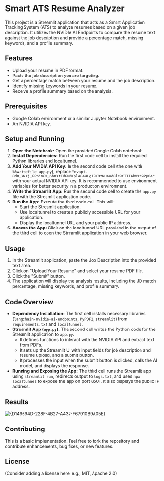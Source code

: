 # Smart ATS Resume Analyzer

This project is a Streamlit application that acts as a Smart Application Tracking System (ATS) to analyze resumes based on a given job description. It utilizes the NVIDIA AI Endpoints to compare the resume text against the job description and provide a percentage match, missing keywords, and a profile summary.

## Features

* Upload your resume in PDF format.
* Paste the job description you are targeting.
* Get a percentage match between your resume and the job description.
* Identify missing keywords in your resume.
* Receive a profile summary based on the analysis.

## Prerequisites

* Google Colab environment or a similar Jupyter Notebook environment.
* An NVIDIA API key.

## Setup and Running

1. **Open the Notebook:** Open the provided Google Colab notebook.
2. **Install Dependencies:** Run the first code cell to install the required Python libraries and localtunnel.
3. **Add Your NVIDIA API Key:** In the second code cell (the one with `%%writefile app.py`), replace `"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"` with your actual NVIDIA API key. It is recommended to use environment variables for better security in a production environment.
4. **Write the Streamlit App:** Run the second code cell to create the `app.py` file with the Streamlit application code.
5. **Run the App:** Execute the third code cell. This will:
    * Start the Streamlit application.
    * Use localtunnel to create a publicly accessible URL for your application.
    * Display the localtunnel URL and your public IP address.
6. **Access the App:** Click on the localtunnel URL provided in the output of the third cell to open the Streamlit application in your web browser.

## Usage

1. In the Streamlit application, paste the Job Description into the provided text area.
2. Click on "Upload Your Resume" and select your resume PDF file.
3. Click the "Submit" button.
4. The application will display the analysis results, including the JD match percentage, missing keywords, and profile summary.

## Code Overview

* **Dependency Installation:** The first cell installs necessary libraries (`langchain-nvidia-ai-endpoints`, `PyPDF2`, `streamlit`) from `requirements.txt` and `localtunnel`.
* **Streamlit App (`app.py`):** The second cell writes the Python code for the Streamlit application to `app.py`.
    * It defines functions to interact with the NVIDIA API and extract text from PDFs.
    * It sets up the Streamlit UI with input fields for job description and resume upload, and a submit button.
    * It processes the input when the submit button is clicked, calls the AI model, and displays the response.
* **Running and Exposing the App:** The third cell runs the Streamlit app using `streamlit run`, redirects output to `logs.txt`, and uses `npx localtunnel` to expose the app on port 8501. It also displays the public IP address.

## Results
![{D149694D-228F-4B27-A437-F67910B9A05E}](https://github.com/user-attachments/assets/3e77a9e0-e40c-427f-9fd6-2b8f5f1461f3)



## Contributing

This is a basic implementation. Feel free to fork the repository and contribute enhancements, bug fixes, or new features.

## License

(Consider adding a license here, e.g., MIT, Apache 2.0)
